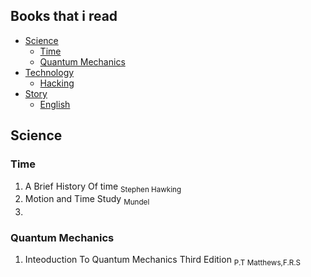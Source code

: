 ## Books that i read

- [Science]()
  - [Time]()
  - [Quantum Mechanics]()
- [Technology]()
  - [Hacking]()
- [Story]()
  - [English]()
  
## Science

### Time 
  1. A Brief History Of time <sub>Stephen Hawking</sub>
  2. Motion and Time Study <sub>Mundel<sub>
  3. 

### Quantum Mechanics 
  
  1. Inteoduction To Quantum Mechanics Third Edition <sub>P.T Matthews,F.R.S</sub>
